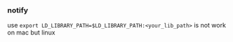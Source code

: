 ### notify  

use `export LD_LIBRARY_PATH=$LD_LIBRARY_PATH:<your_lib_path>` is not work on mac but linux  

